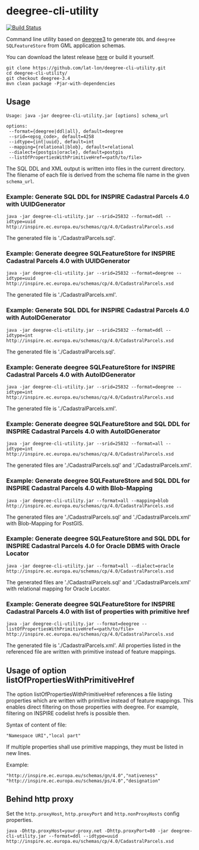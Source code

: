 # deegree-cli-utility

[![Build Status](https://travis-ci.org/JuergenWeichand/deegree-cli-utility.svg?branch=master)](https://travis-ci.org/JuergenWeichand/deegree-cli-utility)

Command line utility based on [deegree3](https://github.com/deegree/deegree3) to generate `DDL` and `deegree SQLFeatureStore` from GML application schemas. 

You can download the latest release [here](https://github.com/lat-lon/deegree-cli-utility/releases) or build it yourself.

    git clone https://github.com/lat-lon/deegree-cli-utility.git
    cd deegree-cli-utility/
    git checkout deegree-3.4
    mvn clean package -Pjar-with-dependencies

## Usage

```
Usage: java -jar deegree-cli-utility.jar [options] schema_url

options:
 --format={deegree|ddl|all}, default=deegree
 --srid=<epsg_code>, default=4258
 --idtype={int|uuid}, default=int
 --mapping={relational|blob}, default=relational
 --dialect={postgis|oracle}, default=postgis
 --listOfPropertiesWithPrimitiveHref=<path/to/file>
```

The SQL DDL and XML output is written into files in the current directory. The filename of each file is derived from the 
schema file name in the given `schema_url`.

### Example: Generate SQL DDL for INSPIRE Cadastral Parcels 4.0 with UUIDGenerator

    java -jar deegree-cli-utility.jar --srid=25832 --format=ddl --idtype=uuid http://inspire.ec.europa.eu/schemas/cp/4.0/CadastralParcels.xsd

The generated file is './CadastralParcels.sql'.    

### Example: Generate deegree SQLFeatureStore for INSPIRE Cadastral Parcels 4.0 with UUIDGenerator

    java -jar deegree-cli-utility.jar --srid=25832 --format=deegree --idtype=uuid http://inspire.ec.europa.eu/schemas/cp/4.0/CadastralParcels.xsd
    
The generated file is './CadastralParcels.xml'.    

### Example: Generate SQL DDL for INSPIRE Cadastral Parcels 4.0 with AutoIDGenerator

    java -jar deegree-cli-utility.jar --srid=25832 --format=ddl --idtype=int http://inspire.ec.europa.eu/schemas/cp/4.0/CadastralParcels.xsd

The generated file is './CadastralParcels.sql'.

### Example: Generate deegree SQLFeatureStore for INSPIRE Cadastral Parcels 4.0 with AutoIDGenerator

    java -jar deegree-cli-utility.jar --srid=25832 --format=deegree --idtype=int http://inspire.ec.europa.eu/schemas/cp/4.0/CadastralParcels.xsd

The generated file is './CadastralParcels.xml'.

### Example: Generate deegree SQLFeatureStore and SQL DDL for INSPIRE Cadastral Parcels 4.0 with AutoIDGenerator

    java -jar deegree-cli-utility.jar --srid=25832 --format=all --idtype=int http://inspire.ec.europa.eu/schemas/cp/4.0/CadastralParcels.xsd

The generated files are './CadastralParcels.sql' and './CadastralParcels.xml'.

### Example: Generate deegree SQLFeatureStore and SQL DDL for INSPIRE Cadastral Parcels 4.0 with Blob-Mapping

    java -jar deegree-cli-utility.jar --format=all --mapping=blob http://inspire.ec.europa.eu/schemas/cp/4.0/CadastralParcels.xsd
    
The generated files are './CadastralParcels.sql' and './CadastralParcels.xml' with Blob-Mapping for PostGIS.    

### Example: Generate deegree SQLFeatureStore and SQL DDL for INSPIRE Cadastral Parcels 4.0 for Oracle DBMS with Oracle Locator

    java -jar deegree-cli-utility.jar --format=all --dialect=oracle http://inspire.ec.europa.eu/schemas/cp/4.0/CadastralParcels.xsd

The generated files are './CadastralParcels.sql' and './CadastralParcels.xml' with relational mapping for Oracle Locator.

### Example: Generate deegree SQLFeatureStore for INSPIRE Cadastral Parcels 4.0 with list of properties with primitive href

    java -jar deegree-cli-utility.jar --format=deegree --listOfPropertiesWithPrimitiveHref=<path/to/file> http://inspire.ec.europa.eu/schemas/cp/4.0/CadastralParcels.xsd

The generated file is './CadastralParcels.xml'. All properties listed in the referenced file are written with primitive instead of feature mappings.

## Usage of option listOfPropertiesWithPrimitiveHref

The option listOfPropertiesWithPrimitiveHref references a file listing properties which are written with primitive instead of feature mappings. This enables direct filtering on those properties with deegree. For example, filtering on INSPIRE codelist hrefs is possible then.

Syntax of content of file:

    "Namespace URI","local part"

If multiple properties shall use primitive mappings, they must be listed in new lines.

Example:

    "http://inspire.ec.europa.eu/schemas/gn/4.0","nativeness"
    "http://inspire.ec.europa.eu/schemas/ps/4.0","designation"

## Behind http proxy

Set the `http.proxyHost`, `http.proxyPort` and `http.nonProxyHosts` config properties.

    java -Dhttp.proxyHost=your-proxy.net -Dhttp.proxyPort=80 -jar deegree-cli-utility.jar --format=ddl --idtype=uuid http://inspire.ec.europa.eu/schemas/cp/4.0/CadastralParcels.xsd

